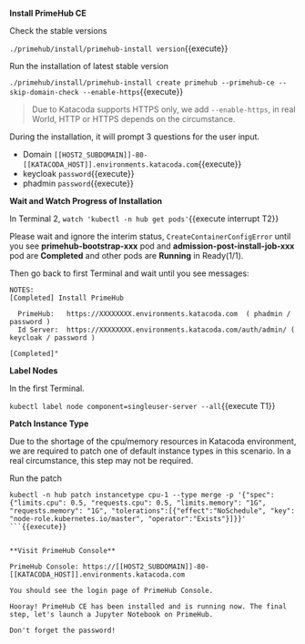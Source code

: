 **Install PrimeHub CE**

Check the stable versions

`./primehub/install/primehub-install version`{{execute}}

Run the installation of latest stable version

`./primehub/install/primehub-install create primehub --primehub-ce --skip-domain-check --enable-https`{{execute}}

> Due to Katacoda supports HTTPS only, we add `--enable-https`, in real World, HTTP or HTTPS depends on the circumstance.

During the installation, it will prompt 3 questions for the user input.

+ Domain `[[HOST2_SUBDOMAIN]]-80-[[KATACODA_HOST]].environments.katacoda.com`{{execute}}
+ keycloak `password`{{execute}}
+ phadmin `password`{{execute}}


**Wait and Watch Progress of Installation**

In Terminal 2, `watch 'kubectl -n hub get pods'`{{execute interrupt T2}}

Please wait and ignore the interim status, `CreateContainerConfigError` until you see **primehub-bootstrap-xxx** pod and **admission-post-install-job-xxx** pod are **Completed** and other pods are **Running** in Ready(1/1).

Then go back to first Terminal and wait until you see messages:

```
NOTES:
[Completed] Install PrimeHub

  PrimeHub:   https://XXXXXXXX.environments.katacoda.com  ( phadmin / password )
  Id Server:  https://XXXXXXXX.environments.katacoda.com/auth/admin/ ( keycloak / password )

[Completed]"
```

**Label Nodes**

In the first Terminal.

`kubectl label node component=singleuser-server --all`{{execute T1}}


**Patch Instance Type**

Due to the shortage of the cpu/memory resources in Katacoda environment, we are required to patch one of default instance types in this scenario.  In a real circumstance, this step may not be required.

Run the patch

```
kubectl -n hub patch instancetype cpu-1 --type merge -p '{"spec":{"limits.cpu": 0.5, "requests.cpu": 0.5, "limits.memory": "1G", "requests.memory": "1G", "tolerations":[{"effect":"NoSchedule", "key": "node-role.kubernetes.io/master", "operator":"Exists"}]}}'
```{{execute}}


**Visit PrimeHub Console**

PrimeHub Console: https://[[HOST2_SUBDOMAIN]]-80-[[KATACODA_HOST]].environments.katacoda.com

You should see the login page of PrimeHub Console.

Hooray! PrimeHub CE has been installed and is running now. The final step, let's launch a Jupyter Notebook on PrimeHub.

Don't forget the password!
